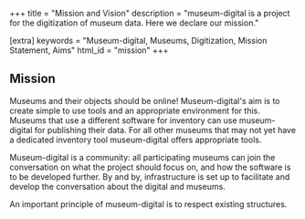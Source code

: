 +++
title = "Mission and Vision"
description = "museum-digital is a project for the digitization of museum data. Here we declare our mission."

[extra]
keywords = "Museum-digital, Museums, Digitization, Mission Statement, Aims"
html_id = "mission"
+++

## Mission

Museums and their objects should be online! Museum-digital's aim is to create simple to use tools and an appropriate environment for this. Museums that use a different software for inventory can use museum-digital for publishing their data. For all other museums that may not yet have a dedicated inventory tool museum-digital offers appropriate tools.

Museum-digital is a community: all participating museums can join the conversation on what the project should focus on, and how the software is to be developed further. By and by, infrastructure is set up to facilitate and develop the conversation about the digital and museums.

An important principle of museum-digital is to respect existing structures.

